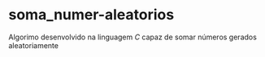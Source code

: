 # soma_numer-aleatorios
Algorimo desenvolvido na linguagem *C* capaz de somar números gerados aleatoriamente
